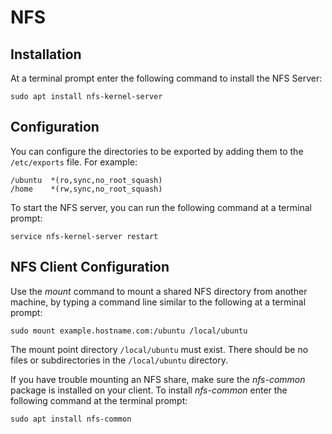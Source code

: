 # NFS
## Installation
At a terminal prompt enter the following command to install the NFS Server:
```
sudo apt install nfs-kernel-server
```
## Configuration
You can configure the directories to be exported by adding them to the `/etc/exports` file. For example:
```
/ubuntu  *(ro,sync,no_root_squash)
/home    *(rw,sync,no_root_squash)
```
To start the NFS server, you can run the following command at a terminal prompt:
```
service nfs-kernel-server restart
```

## NFS Client Configuration
Use the *mount* command to mount a shared NFS directory from another machine, by typing a command line similar to the following at a terminal prompt:
```
sudo mount example.hostname.com:/ubuntu /local/ubuntu
```
The mount point directory `/local/ubuntu` must exist. There should be no files or subdirectories in the `/local/ubuntu` directory.

If you have trouble mounting an NFS share, make sure the *nfs-common* package is installed on your client. To install *nfs-common* enter the following command at the terminal prompt:
```
sudo apt install nfs-common
```
